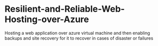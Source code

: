# Resilient-and-Reliable-Web-Hosting-over-Azure
Hosting a web application over azure virtual machine and then enabling backups and site recovery for it to recover in cases of disaster or failures
